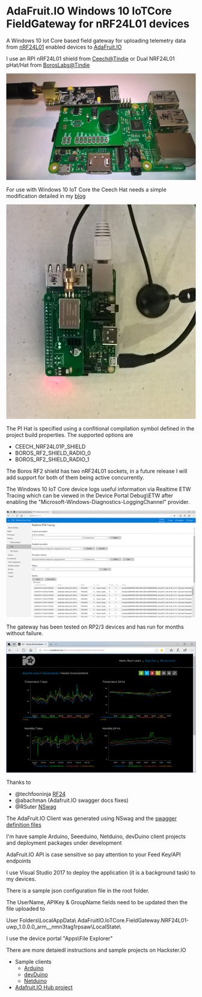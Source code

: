 # AdaFruit.IO Windows 10 IoTCore FieldGateway for nRF24L01 devices

A Windows 10 Iot Core based field gateway for uploading telemetry data from [nRF24L01](http://www.nordicsemi.com/eng/Products/2.4GHz-RF/nRF24L01) enabled devices to [AdaFruit.IO](https://io.adafruit.com/)

I use an RPI nRF24L01 shield from [Ceech@Tindie](https://www.tindie.com/products/ceech/new-raspberry-pi-to-nrf24l01-shield) or Dual NRF24L01 pHat/Hat from [BorosLabs@Tindie](https://www.tindie.com/products/boros/borosrf2-dual-nrf24l01-phathat-rtc-for-pis/)

![RPI with Ceech nRF24L01 Hat](RPiWithnRF24Hat.jpg)

For use with Windows 10 IoT Core the Ceech Hat needs a simple modification detailed in my [blog](https://blog.devmobile.co.nz/2017/07/31/nrf24-windows-10-iot-core-hardware/)

![RPI with Boros Dual nRF24L01 Hat](BorosRF24Shield.jpg)

The PI Hat is specified using a confitional compilation symbol defined in the project build properties. The supported options are
* CEECH_NRF24L01P_SHIELD
* BOROS_RF2_SHIELD_RADIO_0 
* BOROS_RF2_SHIELD_RADIO_1

The Boros RF2 shield has two nRF24L01 sockets, in a future release I will add support for both of them being active concurrently.

The Windows 10 IoT Core device logs useful information via Realtime ETW Tracing which can be viewed in the Device Portal Debug\ETW after 
enabling the "Microsoft-Windows-Diagnostics-LoggingChannel" provider.

![ETW Diagnostics](Windows10ETW.png)

The gateway has been tested on RP2/3 devices and has run for months without failure. 

![Home Dashboard](HomeDashboard.png)

Thanks to 
* @techfooninja [RF24](https://github.com/techfooninja/Radios.RF24)
* @abachman (Adafruit.IO swagger docs fixes)
* @RSuter [NSwag](https://github.com/RSuter/NSwag)

The AdaFruit.IO Client was generated using NSwag and the [swagger definition files](https://github.com/adafruit/io-api/blob/gh-pages/v2.json)

I'm have sample Arduino, Seeeduino, Netduino, devDuino client projects and deployment packages under development

AdaFruit.IO API is case sensitive so pay attention to your Feed Key/API endpoints

I use Visual Studio 2017 to deploy the application (it is a background task) to my devices.

There is a sample json configuration file in the root folder. 

The UserName, APIKey & GroupName fields need to be updated then the file uploaded to

User Folders\LocalAppData\ AdaFruitIO.IoTCore.FieldGateway.NRF24L01-uwp_1.0.0.0_arm__nmn3tag1rpsaw\LocalState\

I use the device portal "Apps\File Explorer"

There are more detaiedl instructions and sample projects on Hackster.IO
* Sample clients
  * [Arduino](https://github.com/KiwiBryn/FieldGateway.nRF24L01.DuinoClient)
  * [devDuino](https://github.com/KiwiBryn/FieldGateway.nRF24L01.devDuinoV2.2Client) 
  * [Netduino](https://github.com/KiwiBryn/FieldGateway.nRF24L01.NetduinoClient)
* [Adafruit.IO Hub project](https://www.hackster.io/KiwiBryn/adafruit-io-nrf24l01-windows-10-iot-core-field-gateway-e4a1e0)


